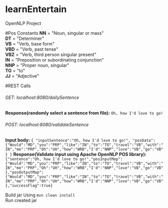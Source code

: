 # learnEntertain

OpenNLP Project

#Pos Constants
**NN**  = "Noun, singular or mass" <br>
**DT**  = "Determiner" <br>
**VB**  = "Verb, base form" <br>
**VBD** = "Verb, past tense" <br>
**VBZ** = "Verb, third person singular present" <br>
**IN**  = "Preposition or subordinating conjunction" <br>
**NNP** = "Proper noun, singular" <br>
**TO**  = "to" <br>
**JJ**  = "Adjective"

#REST Calls

###### GET: localhost:8080/dailySentence
**Response(randomly select a sentence from file):** `Oh, how I'd love to go!` 

###### POST: localhost:8080/validateSentence
**Input body:** 
`{
"inputSentence":"Oh, how I'd love to go!",
"posData":{"Would":"MD","you":"PRP","like":"IN","to":"TO","travel":"VB","with":"IN","me":"PRP","Oh":"UH","how":"WRB","I'd":"NNP","love":"VB","go":"VB"}
}`
**Response(Validate input using Apache OpenNLP POS library):**
`{"sentence":"Oh, how I'd love to go!","posInputMap":{"Would":"MD","you":"PRP","like":"IN","to":"TO","travel":"VB","with":"IN","me":"PRP","Oh":"UH","how":"WRB","I'd":"NNP","love":"VB","go":"VB"},"posOutputMap":{"Would":"MD","you":"PRP","like":"IN","to":"TO","travel":"VB","with":"IN","me":"PRP","Oh":"UH","how":"WRB","I'd":"NNP","love":"VB","go":"VB"},"successFlag":true}`


Build jar Using `mvn clean install`<br>
Run created jar 